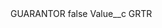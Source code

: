 <?xml version="1.0" encoding="UTF-8"?>
<CustomMetadata xmlns="http://soap.sforce.com/2006/04/metadata" xmlns:xsi="http://www.w3.org/2001/XMLSchema-instance" xmlns:xsd="http://www.w3.org/2001/XMLSchema">
    <label>GUARANTOR</label>
    <protected>false</protected>
    <values>
        <field>Value__c</field>
        <value xsi:type="xsd:string">GRTR</value>
    </values>
</CustomMetadata>
